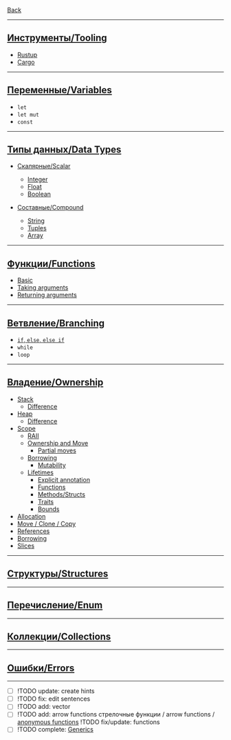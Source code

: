 [Back](../README.md)

---

## [Инструменты/Tooling](doc/tooling.md)

* [Rustup](doc/tooling.md#rustup)
* [Cargo](doc/tooling.md#cargo)

---

## [Переменные/Variables](doc/variables.md)

* `let`
* `let mut`
* `const`

---

## [Типы данных/Data Types](doc/datatypes.md)

* [Скалярные/Scalar](doc/datatypes/scalar.md)

  * [Integer](doc/datatypes/scalar.md#integer)
  * [Float](doc/datatypes/scalar.md#float)
  * [Boolean](doc/datatypes/scalar.md#bool)

* [Составные/Compound](doc/datatypes/compound.md)

  * [String](doc/datatypes/compound.md#string)
  * [Tuples](doc/datatypes/compound.md#tuples)
  * [Array](doc/datatypes/compound.md#array)

---

## [Функции/Functions](doc/functions.md)

* [Basic](doc/functions.md#function)
* [Taking arguments](doc/functions.md#taking-arguments)
* [Returning arguments](doc/functions.md#returning-arguments)

---

## [Ветвление/Branching](doc/branching.md)

* [`if`, `else`, `else if`](doc/branching.md#branching)
* `while`
* `loop`

---

## [Владение/Ownership](doc/ownership.md)

* [Stack](doc/ownership.md#stack)
  * [Difference](../Other/stack_heap_realization.md#stack)
* [Heap](doc/ownership.md#heap)
  * [Difference](../Other/stack_heap_realization.md#heap)
* [Scope](doc/ownership.md#scope)
  * [RAII](doc/ownership.md#raii)
  * [Ownership and Move](doc/ownership.md#ownership-and-move)
    * [Partial moves](doc/ownership.md#partial-moves)
  * [Borrowing](doc/ownership.md#borrowing)
    * [Mutability](doc/ownership.md#mutability)
  * [Lifetimes](doc/ownership.md#lifetimes)
    * [Explicit annotation](doc/ownership.md#explicit-annotation)
    * [Functions](doc/ownership.md#functions)
    * [Methods/Structs](doc/ownership.md#methodsstructs)
    * [Traits](doc/ownership.md#traits)
    * [Bounds](doc/ownership.md#bounds)
* [Allocation](doc/ownership.md#allocation)
* [Move / Clone / Copy](doc/ownership.md#moveclonecopy)
* [References](doc/ownership.md#references)
* [Borrowing](doc/ownership.md#borrowing)
* [Slices](doc/ownership.md#slices)

---

## [Структуры/Structures](doc/structures.md)

---

## [Перечисление/Enum](doc/enum.md)

---

## [Коллекции/Collections](doc/collections.md)

---

## [Ошибки/Errors](doc/errors.md)

---

- [ ] !TODO update: create hints
- [ ] !TODO fix: edit sentences
- [ ] !TODO add: vector
- [ ] !TODO add: arrow functions стрелочные функции / arrow functions / [anonymous functions](https://doc.rust-lang.org/book/ch13-01-closures.html)
!TODO fix/update: functions
- [ ] !TODO complete: [Generics](doc/generics.md)